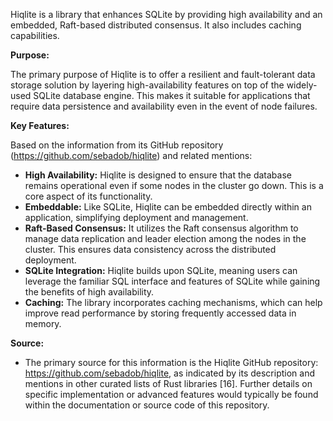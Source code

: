 Hiqlite is a library that enhances SQLite by providing high availability and an embedded, Raft-based distributed consensus. It also includes caching capabilities.

**Purpose:**

The primary purpose of Hiqlite is to offer a resilient and fault-tolerant data storage solution by layering high-availability features on top of the widely-used SQLite database engine. This makes it suitable for applications that require data persistence and availability even in the event of node failures.

**Key Features:**

Based on the information from its GitHub repository (https://github.com/sebadob/hiqlite) and related mentions:

*   **High Availability:** Hiqlite is designed to ensure that the database remains operational even if some nodes in the cluster go down. This is a core aspect of its functionality.
*   **Embeddable:** Like SQLite, Hiqlite can be embedded directly within an application, simplifying deployment and management.
*   **Raft-Based Consensus:** It utilizes the Raft consensus algorithm to manage data replication and leader election among the nodes in the cluster. This ensures data consistency across the distributed deployment.
*   **SQLite Integration:** Hiqlite builds upon SQLite, meaning users can leverage the familiar SQL interface and features of SQLite while gaining the benefits of high availability.
*   **Caching:** The library incorporates caching mechanisms, which can help improve read performance by storing frequently accessed data in memory.

**Source:**

*   The primary source for this information is the Hiqlite GitHub repository: https://github.com/sebadob/hiqlite, as indicated by its description and mentions in other curated lists of Rust libraries [16]. Further details on specific implementation or advanced features would typically be found within the documentation or source code of this repository.